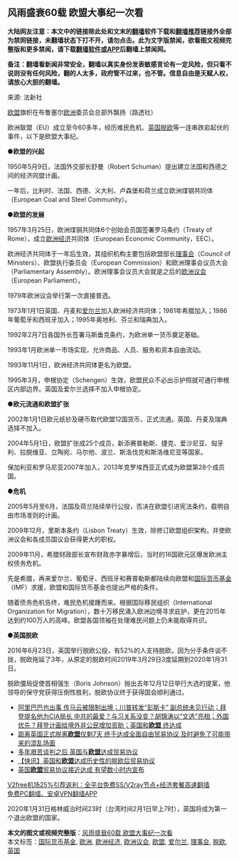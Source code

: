  <h2>风雨盛衰60载 欧盟大事纪一次看</h2> <p class="notice"><b>大陆网友注意：本文中的链接除此处和文末的<a href="https://github.com/bannedbook/fanqiang" >翻墙</a>软件下载和<a href="https://github.com/killgcd/justmysocks/blob/master/README.md">翻墙推荐</a>链接外全部为禁网链接，未翻墙状态下打不开，请勿点击。此为文字版禁闻，欲看图文视频完整版和更多禁闻，请下载<a href="https://github.com/bannedbook/fanqiang">翻墙软件或APP</a>后翻墙上禁闻网。</p><p>备注：翻墙看新闻非常安全，翻墙以真实身份发表敏感言论有一定风险，但只看不说则没有任何风险，翻的人太多，政府管不过来，也不管。信息自由是天赋人权，请放心大胆的翻墙。</b></p>  <div class="entry"> <p>来源:&nbsp;法新社                                                </p> <p><a href="https://www.bannedbook.org/bnews/tag/%e6%ac%a7%e7%9b%9f/" class="st_tag internal_tag" rel="tag" title="标签 欧盟 下的日志">欧盟</a>旗帜在布鲁塞尔<a href="https://www.bannedbook.org/bnews/tag/%e6%ac%a7%e6%b4%b2/" class="st_tag internal_tag" rel="tag" title="标签 欧洲 下的日志">欧洲</a>委员会总部外飘扬（路透社）</p> <p>欧洲联盟（EU）成立至今60多年，经历难民危机、<a href="https://www.bannedbook.org/bnews/tag/%e8%8b%b1%e5%9b%bd/" class="st_tag internal_tag" rel="tag" title="标签 英国 下的日志">英国</a><a href="https://www.bannedbook.org/bnews/tag/%E8%84%B1%E6%AC%A7/" class="st_tag internal_tag" rel="tag" title="标签 脱欧 下的日志">脱欧</a>等一连串跌宕起伏的事件，以下是欧盟大事纪。</p> <p><strong>●欧盟的兴起</strong></p> <p>1950年5月9日，法国外交部长舒曼（Robert Schuman）提出建立法国和西德之间的经济同盟计画。</p> <p>一年后，比利时、法国、西德、义大利、卢森堡和荷兰成立欧洲煤钢共同体（European Coal and Steel Community）。</p> <p><strong>●欧盟的发展</strong></p>  <p>1957年3月25日，欧洲煤钢共同体6个创始会员国签署罗马条约（Treaty of Rome），成立<a href="https://www.bannedbook.org/bnews/tag/%E6%AC%A7%E6%B4%B2%E7%BB%8F%E6%B5%8E/" class="st_tag internal_tag" rel="tag" title="标签 欧洲经济 下的日志">欧洲经济</a>共同体（European Economic Community，EEC）。</p> <p>欧洲经济共同体于一年后生效，其组织机构主要包括欧盟部长<a href="https://www.bannedbook.org/bnews/tag/%E7%90%86%E4%BA%8B%E4%BC%9A/" class="st_tag internal_tag" rel="tag" title="标签 理事会 下的日志">理事会</a>（Council of Ministers）、欧盟执行委员会（European Commission）和欧洲理事会议员大会（Parliamentary Assembly）。欧洲理事会议员大会就是之后的<a href="https://www.bannedbook.org/bnews/tag/%E6%AC%A7%E6%B4%B2%E8%AE%AE%E4%BC%9A/" class="st_tag internal_tag" rel="tag" title="标签 欧洲议会 下的日志">欧洲议会</a>（European Parliament）。</p> <p>1979年欧洲议会举行第一次直接普选。</p> <p>1973年1月1日英国、丹麦和<a href="https://www.bannedbook.org/bnews/tag/%e7%88%b1%e5%b0%94%e5%85%b0/" class="st_tag internal_tag" rel="tag" title="标签 爱尔兰 下的日志">爱尔兰</a>加入欧洲经济共同体；1981年希腊加入；1986年葡萄牙和西班牙加入；1995年奥地利、芬兰和瑞典加入。</p> <p>1992年2月7日各国外长签署马斯垂克条约，为欧洲单一货币奠定基础。</p> <p>1993年1月欧洲单一市场实现，允许商品、人员、服务和资本自由流动。</p> <p>1993年11月1日，欧洲经济共同体更名为欧盟。</p>  <p>1995年3月，申根协定（Schengen）生效，欧盟民众不必出示护照就可通行申根区内部边界。英国及爱尔兰选择不加入申根协定。</p> <p><strong>●欧元流通和欧盟扩张</strong></p> <p>2002年1月1日欧元纸钞及硬币取代欧盟12国货币，正式流通。英国、丹麦及瑞典选择不加入。</p> <p>2004年5月1日，欧盟扩张成25个成员，新添赛普勒斯、捷克、爱沙尼亚、匈牙利、拉脱维亚、立陶宛、马尔他、波兰、斯洛伐克和斯洛维尼亚等国家。</p> <p>保加利亚和罗马尼亚2007年加入，2013年克罗埃西亚正式成为欧盟第28个成员国。</p> <p><strong>●危机</strong></p> <p>2005年5月至6月，法国及荷兰陆续举行公投，否决在欧盟引进宪法条约，载明自由市场准则的计画。</p>  <p>2009年12月，里斯本条约（Lisbon Treaty）生效，除修订欧盟组织架构，并使欧洲议会和各成员国议会获得更大的职权。</p> <p>2009年11月，希腊财政部长宣布财政赤字暴增后，当时的16国欧元区爆发欧洲主权债务危机。</p> <p>先是希腊，再来爱尔兰、葡萄牙、西班牙和赛普勒斯都陆续向欧盟和<a href="https://www.bannedbook.org/bnews/tag/%E5%9B%BD%E9%99%85%E8%B4%A7%E5%B8%81%E5%9F%BA%E9%87%91/" class="st_tag internal_tag" rel="tag" title="标签 国际货币基金 下的日志">国际货币基金</a>（IMF）求援，欧盟和国际货币基金也提出严格的条件。</p> <p>随着债务危机告终，难民危机接踵而来。根据国际移民组织（International Organization for Migration），数十万移民涌入欧洲边境寻求庇护，更在2015年达到约100万人的高峰。欧盟各国领袖在处理难民问题上仍未能取得共识。</p> <p><strong>●英国脱欧</strong></p> <p>2016年6月23日，英国举行脱欧公投，有52%的人支持脱欧。因为分手条件谈不拢，脱欧拖延了3年，从原定的脱欧时间2019年3月29日3度延期到2020年1月31日。</p> <p>脱欧僵局促使首相强生（Boris Johnson）抛出去年12月12日举行大选的提案，他领导的保守党获得压倒性胜利，脱欧协议终于获得国会顺利通过。</p>  <ul class='op-related-articles' title='相关阅读'> <li><a href='https://www.bannedbook.org/bnews/bannedvideo/20201225/1454842.html' target='_blank'>阿里巴巴也出事 传马云被限制出境；川普转发“彭斯卡” 副总统未见行动；拜登提名他为CIA局长 中共的最爱？与习关系没变？胡锦涛以“文选”亮相；外国优先？拜登计画给境外非公民增加资助；英国和<b>欧盟</b> 终达成</a></li> <li><a href='https://www.bannedbook.org/bnews/bannedvideo/20201225/1454547.html' target='_blank'>距离英国正式脱离<b>欧盟</b>仅剩7天 终于达成全面自由贸易协议 及时避免了可能带来的混乱场面</a></li> <li><a href='https://www.bannedbook.org/bnews/worldnews/20201225/1454497.html' target='_blank'>多年艰苦谈判之后 英国与<b>欧盟</b>达成贸易协议</a></li> <li><a href='https://www.bannedbook.org/bnews/comments/20201224/1454362.html' target='_blank'>【快讯】英国和<b>欧盟</b>达成历史性的脱欧后贸易协议</a></li> <li><a href='https://www.bannedbook.org/bnews/comments/20201224/1454111.html' target='_blank'>英国<b>欧盟</b>贸易协议接近达成 有望数小时内宣布</a></li> </ul> <p class="texttj"> <a href="https://github.com/bannedbook/fanqiang/wiki/V2ray%E6%9C%BA%E5%9C%BA" target="_blank">V2free机场25%引荐返利：全平台免费SS/V2ray节点+经济套餐高速翻墙</a><br/> <a href="https://github.com/bannedbook/fanqiang/wiki/%E7%A6%81%E9%97%BB%E7%BD%91%E5%AE%89%E5%8D%93%E7%BF%BB%E5%A2%99%E6%96%B0%E9%97%BBAPP" target="_blank">免费PC翻墙、安卓VPN翻墙APP</a></p><p>2020年1月31日格林威治时间23时（台湾时间2月1日早上7时），英国将成为第一个退出欧盟的国家。</p><a name='sharetosocial'></a>       <div><b>本文的图文或视频完整版</b>：<a href='https://www.bannedbook.org/bnews/cbnews/20201225/1454937.html'>风雨盛衰60载 欧盟大事纪一次看</a></div>  </div><!--END ENTRY--> <div class="postfooter"> <div>本文标签：<a href="https://www.bannedbook.org/bnews/tag/%E5%9B%BD%E9%99%85%E8%B4%A7%E5%B8%81%E5%9F%BA%E9%87%91/" rel="tag">国际货币基金</a>, <a href="https://www.bannedbook.org/bnews/tag/%e6%ac%a7%e6%b4%b2/" rel="tag">欧洲</a>, <a href="https://www.bannedbook.org/bnews/tag/%E6%AC%A7%E6%B4%B2%E7%BB%8F%E6%B5%8E/" rel="tag">欧洲经济</a>, <a href="https://www.bannedbook.org/bnews/tag/%E6%AC%A7%E6%B4%B2%E8%AE%AE%E4%BC%9A/" rel="tag">欧洲议会</a>, <a href="https://www.bannedbook.org/bnews/tag/%e6%ac%a7%e7%9b%9f/" rel="tag">欧盟</a>, <a href="https://www.bannedbook.org/bnews/tag/%e7%88%b1%e5%b0%94%e5%85%b0/" rel="tag">爱尔兰</a>, <a href="https://www.bannedbook.org/bnews/tag/%E7%90%86%E4%BA%8B%E4%BC%9A/" rel="tag">理事会</a>, <a href="https://www.bannedbook.org/bnews/tag/%E8%84%B1%E6%AC%A7/" rel="tag">脱欧</a>, <a href="https://www.bannedbook.org/bnews/tag/%e8%8b%b1%e5%9b%bd/" rel="tag">英国</a></div>  </div><!--END POSTFOOTER--> 